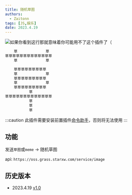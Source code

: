 ```yaml
---
title: 随机草图
authors: 
  - Zaitonn
tags: [JS,娱乐]
date: 2023.4.19
---
```


![如果你看到这行那就意味着你可能用不了这个插件了（](https://oss.grass.starxw.com/service/image)

```txt
    草             草
草草草草草草草草草草草草草
    草             草

    草草草草草草草草草
    草             草
    草草草草草草草草草
    草             草
    草草草草草草草草草
           草
草草草草草草草草草草草草草
           草
           草
           草

```

<!--truncate-->

:::caution
此插件需要安装前置插件[命令助手](CommandHelper)，否则将无法使用
:::

## 功能

发送`草图`或`meme` -> 随机草图

api: `https://oss.grass.starxw.com/service/image`

## 历史版本

- 2023.4.19 [v1.0](https://download.serein.cc/https://raw.githubusercontent.com/Zaitonn/Serein-Docs/5bf23e0c3666087a1faca1ada4064781b9d50c20/JS/meme/v1.0/meme.js)
